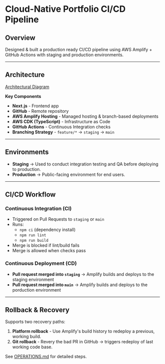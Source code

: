 # Cloud-Native Portfolio CI/CD Pipeline

## Overview
Designed & built a production ready CI/CD pipeline using AWS Amplify + GitHub Actions with staging and production environments.

---

## Architecture
[Architectural Diagram](./architecture/amplify_hosting.drawio.png)

**Key Components**
- **Next.js** - Frontend app
- **GitHub** - Remote repository
- **AWS Amplify Hosting** - Managed hosting & branch-based deployments
- **AWS CDK (TypeScript)** - Infrastructure as Code
- **GitHub Actions** - Continuous Integration checks
- **Branching Strategy** - `feature/*` -> `staging` -> `main`

---

## Environments
- **Staging** -> Used to conduct integration testing and QA before deploying to production.
- **Production** -> Public-facing environment for end users.

---

## CI/CD Workflow

### Continuous Integration (CI)
- Triggered on Pull Requests to `staging` or `main`
- Runs:
  - `npm ci` (dependency install)
  - `npm run lint`
  - `npm run build`
- Merge is blocked if lint/build fails
- Merge is allowed when checks pass

### Continuous Deployment (CD)
- **Pull request merged into `staging`** -> Amplify builds and deploys to the staging environment
- **Pull request merged into `main`** -> Amplify builds and deploys to the porduction environment

---

## Rollback & Recovery
Supports two recovery paths:
1. **Platform rollback** - Use Amplify's build history to redeploy a previous, working build.
2. **Git rollback** - Revery the bad PR in GitHub -> triggers redeploy of last working code base.

See [OPERATIONS.md](./OPERATIONS.md) for detailed steps.

